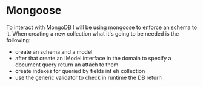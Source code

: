 # Mongoose

To interact with MongoDB I will be using mongoose to enforce an schema to it. When creating a new collection what it's going to be needed is the following:

- create an schema and a model
- after that create an IModel interface in the domain to specify a document query return an attach to them
- create indexes for queried by fields int eh collection
- use the generic validator to check in runtime the DB return
